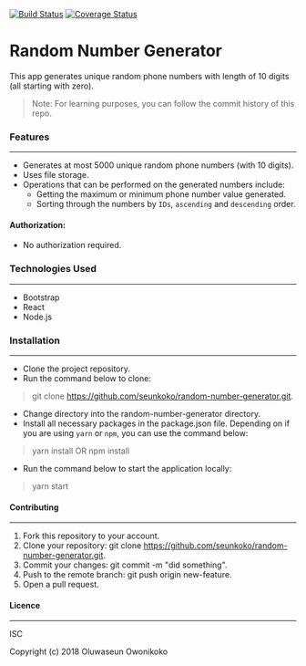 [![Build Status](https://travis-ci.com/seunkoko/random-number-generator.svg?branch=develop)](https://travis-ci.com/seunkoko/random-number-generator)
[![Coverage Status](https://coveralls.io/repos/github/seunkoko/random-number-generator/badge.svg?branch=develop)](https://coveralls.io/github/seunkoko/random-number-generator?branch=develop)

# Random Number Generator

This app generates unique random phone numbers with length of 10 digits (all starting with zero).

> Note: For learning purposes, you can follow the commit history of this repo.

### Features
---

* Generates at most 5000 unique random phone numbers (with 10 digits).
* Uses file storage.
* Operations that can be performed on the generated numbers include:
  - Getting the maximum or minimum phone number value generated.
  - Sorting through the numbers by `IDs`, `ascending` and `descending` order.

#### Authorization:

- No authorization required.

### Technologies Used
---

- Bootstrap
- React
- Node.js


### Installation
---

- Clone the project repository.
- Run the command below to clone:
> git clone https://github.com/seunkoko/random-number-generator.git.
- Change directory into the random-number-generator directory.
- Install all necessary packages in the package.json file. Depending on if you are using `yarn` or `npm`, you can use the command below:
> yarn install
OR
> npm install
- Run the command below to start the application locally:
> yarn start


#### Contributing
---

1. Fork this repository to your account.
2. Clone your repository: git clone https://github.com/seunkoko/random-number-generator.git.
4. Commit your changes: git commit -m "did something".
5. Push to the remote branch: git push origin new-feature.
6. Open a pull request.

#### Licence
---

ISC

Copyright (c) 2018 Oluwaseun Owonikoko